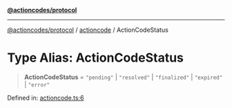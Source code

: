 [**@actioncodes/protocol**](../../README.md)

***

[@actioncodes/protocol](../../modules.md) / [actioncode](../README.md) / ActionCodeStatus

# Type Alias: ActionCodeStatus

> **ActionCodeStatus** = `"pending"` \| `"resolved"` \| `"finalized"` \| `"expired"` \| `"error"`

Defined in: [actioncode.ts:6](https://github.com/otaprotocol/actioncodes/blob/c724b443a380f5f43ae1dd1ddefb6b90efaa0aa5/src/actioncode.ts#L6)
